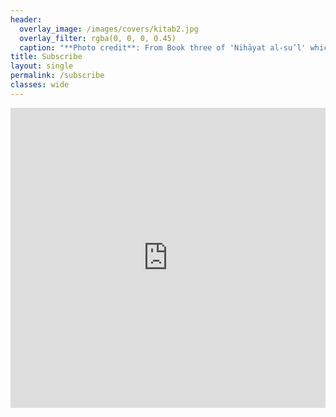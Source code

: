 ```yaml
---
header:
  overlay_image: /images/covers/kitab2.jpg
  overlay_filter: rgba(0, 0, 0, 0.45)
  caption: "**Photo credit**: From Book three of 'Nihāyat al-su’l' which gives instructions on using lances. Dated 773/1371 (Add. MS. 18866, f. 113r)"
title: Subscribe
layout: single
permalink: /subscribe
classes: wide
---
```


<iframe width="640px" height= "480px" src= "https://forms.office.com/Pages/ResponsePage.aspx?id=KiXUpfkCYE6W8Jczuq5JGR7w56A9IkBIgM-9n5uv1wdUQVJaTU84Rlo1MTJZSUlRVzUzUVlYUlVHTS4u&embed=true" frameborder= "0" marginwidth= "0" marginheight= "0" style= "border: none; max-width:100%; max-height:100vh" allowfullscreen webkitallowfullscreen mozallowfullscreen msallowfullscreen> </iframe>
